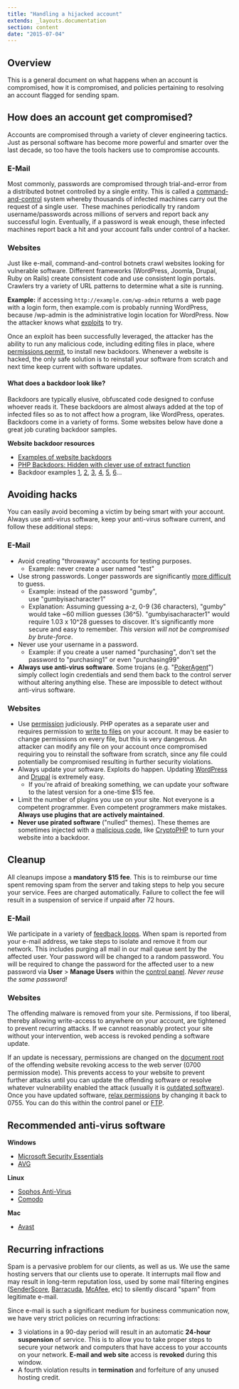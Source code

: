```yaml
---
title: "Handling a hijacked account"
extends: _layouts.documentation
section: content
date: "2015-07-04"
---
```


## Overview

This is a general document on what happens when an account is compromised, how it is compromised, and policies pertaining to resolving an account flagged for sending spam.

## How does an account get compromised?

Accounts are compromised through a variety of clever engineering tactics. Just as personal software has become more powerful and smarter over the last decade, so too have the tools hackers use to compromise accounts.

### E-Mail

Most commonly, passwords are compromised through trial-and-error from a distributed botnet controlled by a single entity. This is called a [command-and-control](https://en.wikipedia.org/wiki/Botnet) system whereby thousands of infected machines carry out the request of a single user.  These machines periodically try random username/passwords across millions of servers and report back any successful login. Eventually, if a password is weak enough, these infected machines report back a hit and your account falls under control of a hacker.

### Websites

Just like e-mail, command-and-control botnets crawl websites looking for vulnerable software. Different frameworks (WordPress, Joomla, Drupal, Ruby on Rails) create consistent code and use consistent login portals. Crawlers try a variety of URL patterns to determine what a site is running.

**Example:** if accessing `http://example.com/wp-admin` returns a  web page with a login form, then example.com is probably running WordPress, because /wp-admin is the administrative login location for WordPress. Now the attacker knows what [exploits](https://cve.mitre.org/cgi-bin/cvekey.cgi?keyword=wordpress) to try.

Once an exploit has been successfully leveraged, the attacker has the ability to run any malicious code, including editing files in place, where [permissions permit](/docs/php/writing-to-files/), to install new backdoors. Whenever a website is hacked, the only safe solution is to reinstall your software from scratch and next time keep current with software updates.

#### What does a backdoor look like?

Backdoors are typically elusive, obfuscated code designed to confuse whoever reads it. These backdoors are almost always added at the top of infected files so as to not affect how a program, like WordPress, operates. Backdoors come in a variety of forms. Some websites below have done a great job curating backdoor samples.

**Website backdoor resources**

- [Examples of website backdoors](http://aw-snap.info/articles/backdoor-examples.php)
- [PHP Backdoors: Hidden with clever use of extract function](https://blog.sucuri.net/2014/02/php-backdoors-hidden-with-clever-use-of-extract-function.html)
- Backdoor examples [1](https://kb.sucuri.net/malware/signatures/php.backdoor.arakbali.001), [2](https://kb.sucuri.net/malware/signatures/php.backdoor.array.001), [3](https://kb.sucuri.net/malware/signatures/php.backdoor.b374k-shell.001), [4](https://kb.sucuri.net/malware/signatures/php.backdoor.base64.001), [5](https://kb.sucuri.net/malware/signatures/php.backdoor.pregreplace.012), [6](https://kb.sucuri.net/malware/signatures/php.backdoor.gzinflate.002)...

## Avoiding hacks

You can easily avoid becoming a victim by being smart with your account. Always use anti-virus software, keep your anti-virus software current, and follow these additional steps:

### E-Mail

- Avoid creating "throwaway" accounts for testing purposes.
    - Example: never create a user named "test"
- Use strong passwords. Longer passwords are significantly [more difficult](https://www.grc.com/haystack.htm) to guess.
    - Example: instead of the password "gumby", use "gumbyisacharacter1"
    - Explanation: Assuming guessing a-z, 0-9 (36 characters), "gumby" would take ~60 million guesses (36^5). "gumbyisacharacter1" would require 1.03 x 10^28 guesses to discover. It's significantly more secure and easy to remember. _This version will not be compromised by brute-force_.
- Never use your username in a password.
    - Example: if you create a user named "purchasing", don't set the password to "purchasing1" or even "purchasing99"
- **Always use anti-virus software**. Some trojans (e.g. "[PokerAgent](http://blog.eset.ie/2013/01/29/trojan-stole-login-credentials-of-over-16000-facebook-users/)") simply collect login credentials and send them back to the control server without altering anything else. These are impossible to detect without anti-virus software.

### Websites

- Use [permission](/docs/guides/permissions-overview/) judiciously. PHP operates as a separate user and requires permission to [write to files](/docs/php/writing-to-files/) on your account. It may be easier to change permissions on every file, but this is very dangerous. An attacker can modify any file on your account once compromised requiring you to reinstall the software from scratch, since any file could potentially be compromised resulting in further security violations.
- Always update your software. Exploits do happen. Updating [WordPress](/docs/wordpress/updating-wordpress/) and [Drupal](https://www.drupal.org/node/1494290) is extremely easy.
    - If you're afraid of breaking something, we can update your software to the latest version for a one-time $15 fee.
- Limit the number of plugins you use on your site. Not everyone is a competent programmer. Even competent programmers make mistakes. **Always use plugins that are actively maintained**.
- **Never use pirated software** ("nulled" themes). These themes are sometimes injected with a [malicious code](https://blog.sucuri.net/2015/05/fake-jquery-scripts-in-nulled-wordpress-pugins.html), like [CryptoPHP](http://www.pcworld.com/article/2853192/over-23000-web-servers-infected-with-cryptophp-backdoor.html) to turn your website into a backdoor.

## Cleanup

All cleanups impose a **mandatory $15 fee**. This is to reimburse our time spent removing spam from the server and taking steps to help you secure your service. Fees are charged automatically. Failure to collect the fee will result in a suspension of service if unpaid after 72 hours.

### E-Mail

We participate in a variety of [feedback loops](https://en.wikipedia.org/wiki/Feedback_loop_(email)). When spam is reported from your e-mail address, we take steps to isolate and remove it from our network. This includes purging all mail in our mail queue sent by the affected user. Your password will be changed to a random password. You will be required to change the password for the affected user to a new password via **User** > **Manage Users** within the [control panel](/docs/control-panel/logging-into-the-control-panel/). _Never reuse the same password!_

### Websites

The offending malware is removed from your site. Permissions, if too liberal, thereby allowing write-access to anywhere on your account, are tightened to prevent recurring attacks. If we cannot reasonably protect your site without your intervention, web access is revoked pending a software update.

If an update is necessary, permissions are changed on the [document root](/docs/web-content/where-is-site-content-served-from/) of the offending website revoking access to the web server (0700 permission mode). This prevents access to your website to prevent further attacks until you can update the offending software or resolve whatever vulnerability enabled the attack (usually it is [outdated software](https://cve.mitre.org)). Once you have updated software, [relax permissions](/docs/guides/permissions-overview/) by changing it back to 0755. You can do this within the control panel or [FTP](/docs/ftp/accessing-ftp-server/).

## Recommended anti-virus software

**Windows**

- [Microsoft Security Essentials](http://windows.microsoft.com/en-us/windows/security-essentials-download)
- [AVG](http://free.avg.com/us-en/homepage)

**Linux**

- [Sophos Anti-Virus](https://www.sophos.com/en-us/products/free-tools/sophos-antivirus-for-linux.aspx)
- [Comodo](https://www.comodo.com/home/internet-security/antivirus-for-linux.php)

**Mac**

- [Avast](https://www.avast.com/en-us/free-mac-security)

## Recurring infractions

Spam is a pervasive problem for our clients, as well as us. We use the same hosting servers that our clients use to operate. It interrupts mail flow and may result in long-term reputation loss, used by some mail filtering engines ([SenderScore](https://www.senderscore.org/), [Barracuda](http://www.barracudacentral.org/reputation), [McAfee](http://www.mcafee.com/us/threat-center.aspx), etc) to silently discard "spam" from legitimate e-mail.

Since e-mail is such a significant medium for business communication now, we have very strict policies on recurring infractions:

- 3 violations in a 90-day period will result in an automatic **24-hour suspension** of service. This is to allow you to take proper steps to secure your network and computers that have access to your accounts on your network. **E-mail and web site** access is **revoked** during this window.
- A fourth violation results in **termination** and forfeiture of any unused hosting credit.
